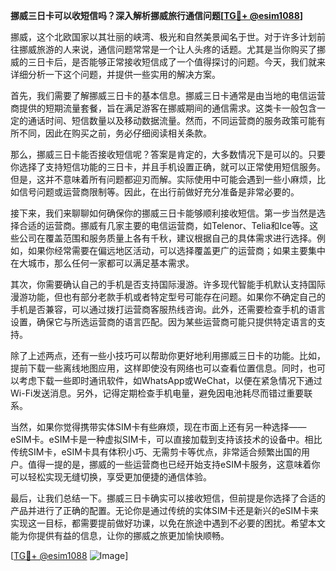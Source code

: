 **挪威三日卡可以收短信吗？深入解析挪威旅行通信问题[[TG💪+ @esim1088](https://t.me/s/esim1088)]**

挪威，这个北欧国家以其壮丽的峡湾、极光和自然美景闻名于世。对于许多计划前往挪威旅游的人来说，通信问题常常是一个让人头疼的话题。尤其是当你购买了挪威的三日卡后，是否能够正常接收短信成了一个值得探讨的问题。今天，我们就来详细分析一下这个问题，并提供一些实用的解决方案。

首先，我们需要了解挪威三日卡的基本信息。挪威三日卡通常是由当地的电信运营商提供的短期流量套餐，旨在满足游客在挪威期间的通信需求。这类卡一般包含一定的通话时间、短信数量以及移动数据流量。然而，不同运营商的服务政策可能有所不同，因此在购买之前，务必仔细阅读相关条款。

那么，挪威三日卡能否接收短信呢？答案是肯定的，大多数情况下是可以的。只要你选择了支持短信功能的三日卡，并且手机设置正确，就可以正常使用短信服务。但是，这并不意味着所有问题都迎刃而解。实际使用中可能会遇到一些小麻烦，比如信号问题或运营商限制等。因此，在出行前做好充分准备是非常必要的。

接下来，我们来聊聊如何确保你的挪威三日卡能够顺利接收短信。第一步当然是选择合适的运营商。挪威有几家主要的电信运营商，如Telenor、Telia和Ice等。这些公司在覆盖范围和服务质量上各有千秋，建议根据自己的具体需求进行选择。例如，如果你经常需要在偏远地区活动，可以选择覆盖更广的运营商；如果主要集中在大城市，那么任何一家都可以满足基本需求。

其次，你需要确认自己的手机是否支持国际漫游。许多现代智能手机默认支持国际漫游功能，但也有部分老款手机或者特定型号可能存在问题。如果你不确定自己的手机是否兼容，可以通过拨打运营商客服热线咨询。此外，还需要检查手机的语言设置，确保它与所选运营商的语言匹配。因为某些运营商可能只提供特定语言的支持。

除了上述两点，还有一些小技巧可以帮助你更好地利用挪威三日卡的功能。比如，提前下载一些离线地图应用，这样即使没有网络也可以查看位置信息。同时，也可以考虑下载一些即时通讯软件，如WhatsApp或WeChat，以便在紧急情况下通过Wi-Fi发送消息。另外，记得定期检查手机电量，避免因电池耗尽而错过重要联系。

当然，如果你觉得携带实体SIM卡有些麻烦，现在市面上还有另一种选择——eSIM卡。eSIM卡是一种虚拟SIM卡，可以直接加载到支持该技术的设备中。相比传统SIM卡，eSIM卡具有体积小巧、无需剪卡等优点，非常适合频繁出国的用户。值得一提的是，挪威的一些运营商也已经开始支持eSIM卡服务，这意味着你可以轻松实现无缝切换，享受更加便捷的通信体验。

最后，让我们总结一下。挪威三日卡确实可以接收短信，但前提是你选择了合适的产品并进行了正确的配置。无论你是通过传统的实体SIM卡还是新兴的eSIM卡来实现这一目标，都需要提前做好功课，以免在旅途中遇到不必要的困扰。希望本文能为你提供有益的信息，让你的挪威之旅更加愉快顺畅。

[[TG💪+ @esim1088](https://t.me/s/esim1088) ![Image](https://i.postimg.cc/4NQfJmqS/Snipaste-2025-05-13-00-14-12.png)]